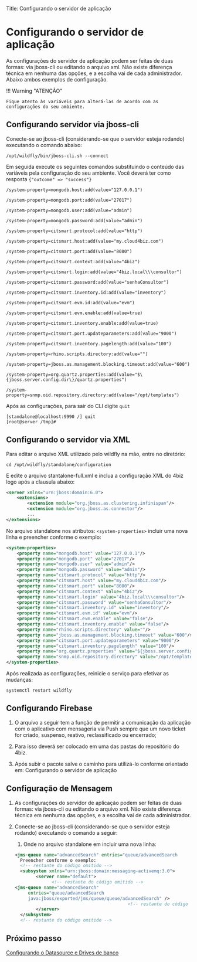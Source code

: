 Title: Configurando o servidor de aplicação

# Configurando o servidor de aplicação

As configurações do servidor de aplicação podem ser feitas de duas formas: via jboss-cli ou editando o arquivo xml. Não existe diferença técnica em nenhuma das opções, e a escolha vai de cada administrador. Abaixo ambos exemplos de configuração.

!!! Warning "ATENÇÃO"

    Fique atento às variáveis para alterá-las de acordo com as configurações do seu ambiente.

## Configurando servidor via jboss-cli

Conecte-se ao jboss-cli (considerando-se que o servidor esteja rodando) executando o comando abaixo:

``` shell
/opt/wildfly/bin/jboss-cli.sh --connect
```

Em seguida execute os seguintes comandos substituindo o conteúdo das variáveis pela configuração do seu ambiente. Você deverá ter como resposta `{"outcome" => "success"}`

``` shell
/system-property=mongodb.host:add(value="127.0.0.1")

/system-property=mongodb.port:add(value="27017")

/system-property=mongodb.user:add(value="admin")

/system-property=mongodb.password:add(value="admin")

/system-property=citsmart.protocol:add(value="http")

/system-property=citsmart.host:add(value="my.cloud4biz.com")

/system-property=citsmart.port:add(value="8080")

/system-property=citsmart.context:add(value="4biz")

/system-property=citsmart.login:add(value="4biz.local\\\consultor")

/system-property=citsmart.password:add(value="senhaConsultor")

/system-property=citsmart.inventory.id:add(value="inventory")

/system-property=citsmart.evm.id:add(value="evm")

/system-property=citsmart.evm.enable:add(value=true)

/system-property=citsmart.inventory.enable:add(value=true)

/system-property=citsmart.port.updateparameters:add(value="9000")

/system-property=citsmart.inventory.pagelength:add(value="100")

/system-property=rhino.scripts.directory:add(value="")

/system-property=jboss.as.management.blocking.timeout:add(value="600")

/system-property=org.quartz.properties:add(value="$\{jboss.server.config.dir\}/quartz.properties")

/system-property=snmp.oid.repository.directory:add(value="/opt/templates")
```

Após as configurações, para sair do CLI digite `quit`

``` shell
[standalone@localhost:9990 /] quit
[root@server /tmp]#
```
## Configurando o servidor via XML

Para editar o arquivo XML utilizado pelo wildfly na mão, entre no diretório:

``` shell
cd /opt/wildfly/standalone/configuration
```
E edite o arquivo stantalone-full.xml e inclua a configuração XML do 4biz logo após a clausula abaixo:

``` xml
<server xmlns="urn:jboss:domain:6.0">
    <extensions>
        <extension module="org.jboss.as.clustering.infinispan"/>
        <extension module="org.jboss.as.connector"/>
		...
</extensions>
```

No arquivo standalone nos atributos: `<system-properties>` incluir uma nova linha e preencher conforme o exemplo:

 ``` xml
 <system-properties>
     <property name="mongodb.host" value="127.0.0.1"/>
     <property name="mongodb.port" value="27017"/>
     <property name="mongodb.user" value="admin"/>
     <property name="mongodb.password" value="admin"/>
     <property name="citsmart.protocol" value="http"/>
     <property name="citsmart.host" value="my.cloud4biz.com"/>
     <property name="citsmart.port" value="8080"/>
     <property name="citsmart.context" value="4biz"/>
     <property name="citsmart.login" value="4biz.local\\\consultor"/>
     <property name="citsmart.password" value="senhaConsultor"/>
     <property name="citsmart.inventory.id" value="inventory"/>
     <property name="citsmart.evm.id" value="evm"/>
     <property name="citsmart.evm.enable" value="false"/>
     <property name="citsmart.inventory.enable" value="false"/>
     <property name="rhino.scripts.directory" value=""/>
     <property name="jboss.as.management.blocking.timeout" value="600"/>
     <property name="citsmart.port.updateparameters" value="9000"/>
     <property name="citsmart.inventory.pagelength" value="100"/>
     <property name="org.quartz.properties" value="${jboss.server.config.dir}/quartz.properties"/>
     <property name="snmp.oid.repository.directory" value="/opt/templates"/>
 </system-properties>
 ```

 Após realizada as configurações, reinicie o serviço para efetivar as mudanças:

``` shell
systemctl restart wildfly
```

## Configurando Firebase

1. O arquivo a seguir tem a função de permitir a comunicação da aplicação com o aplicativo com mensageria via Push sempre que um novo ticket for criado, suspenso, reativo, reclassificado ou encerrado;  

2. Para isso deverá ser colocado em uma das pastas do repositório do 4biz.  

3. Após subir o pacote salve o caminho para utilizá-lo conforme orientado em: Configurando o servidor de aplicação

## Configuração de Mensagem

1. As configurações do servidor de aplicação podem ser feitas de duas formas: via jboss-cli ou editando o arquivo xml. Não existe diferença técnica em nenhuma das opções, e a escolha vai de cada administrador.

2. Conecte-se ao jboss-cli (considerando-se que o servidor esteja rodando) executando o comando a seguir:

	1. Onde no arquivo standalone em <jms-queue> incluir uma nova linha:

	``` xml
	<jms-queue name="advancedSearch" entries="queue/advancedSearch 	    java:jboss/exported/jms/queue/queue/advancedSearch"/>
      Preencher conforme o exemplo:
      <!-- restante do código omitido -->
      <subsystem xmlns="urn:jboss:domain:messaging-activemq:3.0">
            <server name="default">
                  <!-- restante do código omitido -->
    <jms-queue name="advancedSearch"   
         entries="queue/advancedSearch   
         java:jboss/exported/jms/queue/queue/advancedSearch" />
                                               <!-- restante do código omitido -->
            </server>
      </subsystem>
      <!-- restante do código omitido -->
      ```

## Próximo passo

[Configurando o Datasource e Drives de banco][1]

[1]:/pt-br/4biz-helium/get-started/installation-and-upgrade/perform-installation/conf-datasource-and-db.html
